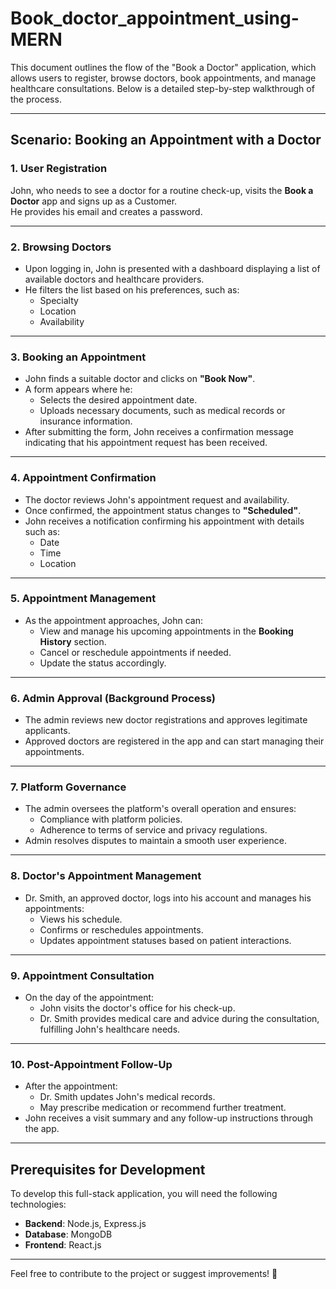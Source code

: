 # Book_doctor_appointment_using-MERN

This document outlines the flow of the "Book a Doctor" application, which allows users to register, browse doctors, book appointments, and manage healthcare consultations. Below is a detailed step-by-step walkthrough of the process.

---

## Scenario: Booking an Appointment with a Doctor

### **1. User Registration**
John, who needs to see a doctor for a routine check-up, visits the **Book a Doctor** app and signs up as a Customer.  
He provides his email and creates a password.

---

### **2. Browsing Doctors**
- Upon logging in, John is presented with a dashboard displaying a list of available doctors and healthcare providers.
- He filters the list based on his preferences, such as:
  - Specialty
  - Location
  - Availability

---

### **3. Booking an Appointment**
- John finds a suitable doctor and clicks on **"Book Now"**.  
- A form appears where he:
  - Selects the desired appointment date.
  - Uploads necessary documents, such as medical records or insurance information.
- After submitting the form, John receives a confirmation message indicating that his appointment request has been received.

---

### **4. Appointment Confirmation**
- The doctor reviews John's appointment request and availability.
- Once confirmed, the appointment status changes to **"Scheduled"**.
- John receives a notification confirming his appointment with details such as:
  - Date
  - Time
  - Location

---

### **5. Appointment Management**
- As the appointment approaches, John can:
  - View and manage his upcoming appointments in the **Booking History** section.
  - Cancel or reschedule appointments if needed.
  - Update the status accordingly.

---

### **6. Admin Approval (Background Process)**
- The admin reviews new doctor registrations and approves legitimate applicants.
- Approved doctors are registered in the app and can start managing their appointments.

---

### **7. Platform Governance**
- The admin oversees the platform's overall operation and ensures:
  - Compliance with platform policies.
  - Adherence to terms of service and privacy regulations.
- Admin resolves disputes to maintain a smooth user experience.

---

### **8. Doctor's Appointment Management**
- Dr. Smith, an approved doctor, logs into his account and manages his appointments:
  - Views his schedule.
  - Confirms or reschedules appointments.
  - Updates appointment statuses based on patient interactions.

---

### **9. Appointment Consultation**
- On the day of the appointment:
  - John visits the doctor's office for his check-up.
  - Dr. Smith provides medical care and advice during the consultation, fulfilling John's healthcare needs.

---

### **10. Post-Appointment Follow-Up**
- After the appointment:
  - Dr. Smith updates John's medical records.
  - May prescribe medication or recommend further treatment.
- John receives a visit summary and any follow-up instructions through the app.

---

## Prerequisites for Development

To develop this full-stack application, you will need the following technologies:
- **Backend**: Node.js, Express.js
- **Database**: MongoDB
- **Frontend**: React.js

---

Feel free to contribute to the project or suggest improvements! 🚀
